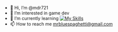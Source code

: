 - 👋 Hi, I’m @mdr721
- 👀 I’m interested in game dev
- 🌱 I’m currently learning 
[![My Skills](https://skillicons.dev/icons?i=rust)](https://skillicons.dev)
- 📫 How to reach me mrbluespaghetti@gmail.com
<!--- 💞️ I’m looking to collaborate on null --->
<!---
mdr721/mdr721 is a ✨ special ✨ repository because its `README.md` (this file) appears on your GitHub profile.
You can click the Preview link to take a look at your changes.
--->
